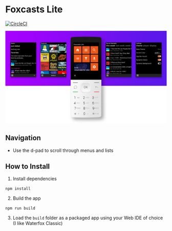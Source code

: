 # Foxcasts Lite

[![CircleCI](https://circleci.com/gh/garredow/foxcasts-lite/tree/main.svg?style=svg)](https://circleci.com/gh/garredow/foxcasts-lite/tree/main)

![Dashboard view](/promo/foxcasts_banner1.png?raw=true)

## Navigation

- Use the d-pad to scroll through menus and lists

## How to Install

1. Install dependencies

```
npm install
```

2. Build the app

```
npm run build
```

3. Load the `build` folder as a packaged app using your Web IDE of choice (I like Waterfox Classic)
